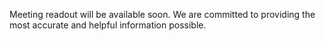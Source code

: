 Meeting readout will be available soon. We are committed to providing the most accurate and helpful information possible.